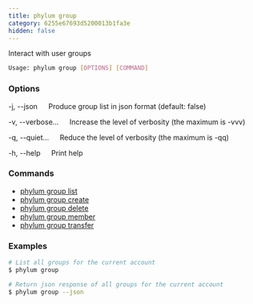 ```yaml
---
title: phylum group
category: 6255e67693d5200013b1fa3e
hidden: false
---
```


Interact with user groups

```sh
Usage: phylum group [OPTIONS] [COMMAND]
```

### Options

-j, --json
&emsp; Produce group list in json format (default: false)

-v, --verbose...
&emsp; Increase the level of verbosity (the maximum is -vvv)

-q, --quiet...
&emsp; Reduce the level of verbosity (the maximum is -qq)

-h, --help
&emsp; Print help

### Commands

* [phylum group list](./phylum_group_list)
* [phylum group create](./phylum_group_create)
* [phylum group delete](./phylum_group_delete)
* [phylum group member](./phylum_group_member)
* [phylum group transfer](./phylum_group_transfer)

### Examples

```sh
# List all groups for the current account
$ phylum group

# Return json response of all groups for the current account
$ phylum group --json
```
